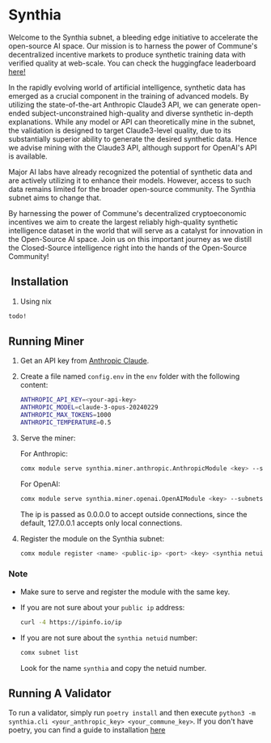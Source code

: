 # Synthia

Welcome to the Synthia subnet, a bleeding edge initiative to accelerate the open-source AI space. Our mission is to harness the power of Commune's decentralized incentive markets to produce synthetic training data with verified quality at web-scale. You can check the huggingface leaderboard [here!](https://huggingface.co/spaces/agicommies/synthia_subnet_leaderboard)

In the rapidly evolving world of artificial intelligence, synthetic data has emerged as a crucial component in the training of advanced models. By utilizing the state-of-the-art Anthropic Claude3 API, we can generate open-ended subject-unconstrained high-quality and diverse synthetic in-depth explanations. While any model or API can theoretically mine in the subnet, the validation is designed to target Claude3-level quality, due to its substantially superior ability to generate the desired synthetic data. Hence we advise mining with the Claude3 API, although support for OpenAI's API is available.

Major AI labs have already recognized the potential of synthetic data and are actively utilizing it to enhance their models. However, access to such data remains limited for the broader open-source community. The Synthia subnet aims to change that.

By harnessing the power of Commune's decentralized cryptoeconomic incentives we aim to create the largest reliably high-quality synthetic intelligence dataset in the world that will serve as a catalyst for innovation in the Open-Source AI space. Join us on this important journey as we distill the Closed-Source intelligence right into the hands of the Open-Source Community!

##  Installation

1. Using nix

```bash
todo!
```

## Running Miner

1. Get an API key from [Anthropic Claude](https://console.anthropic.com/).

2. Create a file named `config.env` in the `env` folder with the following content:

   ```bash
   ANTHROPIC_API_KEY=<your-api-key>
   ANTHROPIC_MODEL=claude-3-opus-20240229
   ANTHROPIC_MAX_TOKENS=1000
   ANTHROPIC_TEMPERATURE=0.5
   ```

3. Serve the miner:

   For Anthropic:

   ```bash
   comx module serve synthia.miner.anthropic.AnthropicModule <key> --subnets-whitelist <synthia netuid> --ip 0.0.0.0
   ```

    For OpenAI:

   ```bash
   comx module serve synthia.miner.openai.OpenAIModule <key> --subnets-whitelist <synthia netuid> --ip 0.0.0.0
   ```

   The ip is passed as 0.0.0.0 to accept outside connections, since the default,
   127.0.0.1 accepts only local connections.

4. Register the module on the Synthia subnet:

   ```bash
   comx module register <name> <public-ip> <port> <key> <synthia netuid>
   ```

### Note

- Make sure to serve and register the module with the same key.
- If you are not sure about your `public ip` address:

   ```bash
   curl -4 https://ipinfo.io/ip
   ```

- If you are not sure about the `synthia netuid` number:

   ```bash
   comx subnet list
   ```

   Look for the name `synthia` and copy the netuid number.

## Running A Validator

To run a validator, simply run `poetry install` and then
execute `python3 -m synthia.cli <your_anthropic_key> <your_commune_key>`.
If you don't have poetry, you can find a guide to installation [here](https://python-poetry.org/docs/)
